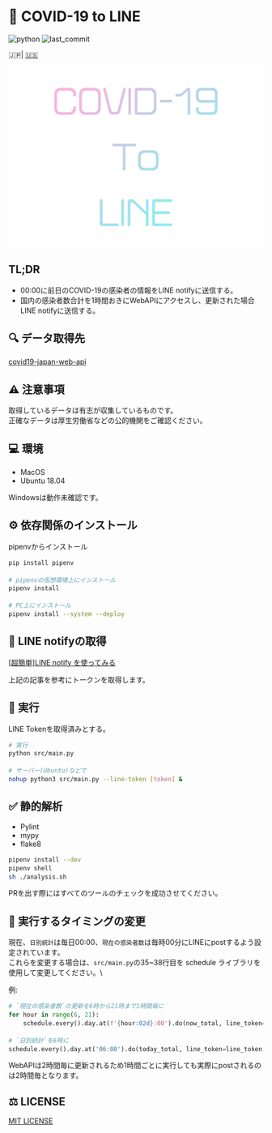 # 🦠 COVID-19 to LINE

![python](https://img.shields.io/github/pipenv/locked/python-version/yuto51942/COVID-19-notice)
![last_commit](https://img.shields.io/github/last-commit/yuto51942/COVID-19-notice)

🇯🇵| [🇺🇸](doc/README_en.md)

![title](doc/title.png)

## TL;DR

- 00:00に前日のCOVID-19の感染者の情報をLINE notifyに送信する。
- 国内の感染者数合計を1時間おきにWebAPIにアクセスし、更新された場合LINE notifyに送信する。

## 🔍 データ取得先

[covid19-japan-web-api](https://github.com/ryo-ma/covid19-japan-web-api)

## ⚠️ 注意事項

取得しているデータは有志が収集しているものです。\
正確なデータは厚生労働省などの公的機関をご確認ください。

## 💻 環境

- MacOS
- Ubuntu 18.04

Windowsは動作未確認です。

## ⚙ 依存関係のインストール

pipenvからインストール

```bash
pip install pipenv

# pipenvの仮想環境上にインストール
pipenv install

# PC上にインストール
pipenv install --system --deploy
```

## 🔐 LINE notifyの取得

[\[超簡単\]LINE notify を使ってみる](https://qiita.com/iitenkida7/items/576a8226ba6584864d95)

上記の記事を参考にトークンを取得します。

## 🚀 実行

LINE Tokenを取得済みとする。

```bash
# 実行
python src/main.py

# サーバー(Ubuntu)などで
nohup python3 src/main.py --line-token [token] &
```

## ✅ 静的解析

- Pylint
- mypy
- flake8

```bash
pipenv install --dev
pipenv shell
sh ./analysis.sh
```

PRを出す際にはすべてのツールのチェックを成功させてください。

## 🔁 実行するタイミングの変更

現在、`日別統計`は毎日00:00、`現在の感染者数`は毎時00分にLINEにpostするよう設定されています。\
これらを変更する場合は、`src/main.py`の35~38行目を schedule ライブラリを使用して変更してください。\

例:

```py
# `現在の感染者数`の更新を6時から21時まで1時間毎に
for hour in range(6, 21):
    schedule.every().day.at(f'{hour:02d}:00').do(now_total, line_token=line_token, save_dir=save_dir)

# `日別統計`を6時に
schedule.every().day.at('06:00').do(today_total, line_token=line_token, save_dir=save_dir)
```

WebAPIは2時間毎に更新されるため1時間ごとに実行しても実際にpostされるのは2時間毎となります。

## ⚖️ LICENSE

[MIT LICENSE](LICENSE)
